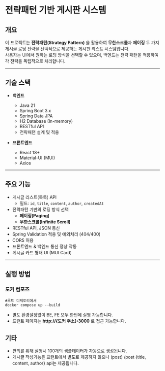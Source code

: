 # 전략패턴 기반 게시판 시스템

## 개요

이 프로젝트는 **전략패턴(Strategy Pattern)** 을 활용하여 **무한스크롤**과 **페이징** 두 가지 게시글 로딩 전략을 선택적으로 제공하는 게시판 리스트 시스템입니다.  
사용자는 UI에서 원하는 로딩 방식을 선택할 수 있으며, 백엔드는 전략 패턴을 적용하여 각 전략을 독립적으로 처리합니다.

---

## 기술 스택

- **백엔드**
  - Java 21
  - Spring Boot 3.x
  - Spring Data JPA
  - H2 Database (In-memory)
  - RESTful API
  - 전략패턴 설계 및 적용

- **프론트엔드**
  - React 18+
  - Material-UI (MUI)
  - Axios

---

## 주요 기능
- 게시글 리스트(목록) API
  - 필드: `id`, `title`, `content`, `author`, `createdAt`
- 전략패턴 기반의 로딩 방식 선택
  - **페이징(Paging)**
  - **무한스크롤(Infinite Scroll)**
- RESTful API, JSON 통신
- Spring Validation 적용 및 예외처리 (404/400)
- CORS 허용
- 프론트엔드 & 백엔드 통신 정상 작동
- 게시글 카드 형태 UI (MUI Card)

---

## 실행 방법
### 도커 컴포즈
``` (bash)
#루트 디렉토리에서
docker compose up --build
```
- 별도 환경설정없이 BE, FE 모두 한번에 실행 가능합니다.
- 프런트 페이지는 **http://{도커 주소}:3000** 로 접근 가능합니다.

## 기타
- 편의를 위해 실행시 100개의 샘플데이터가 자동으로 생성됩니다.
- 게시글 작성기능은 프런트에서 별도로 제공하지 않으나 (post) /post {title, content, author} api는 제공됩니다.

